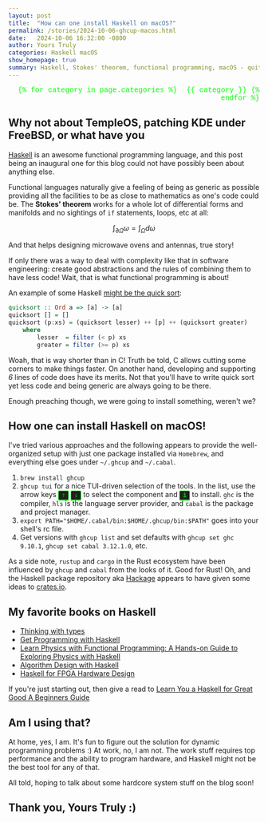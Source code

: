 ```yaml
---
layout: post
title:  "How can one install Haskell on macOS?"
permalink: /stories/2024-10-06-ghcup-macos.html
date:   2024-10-06 16:32:00 -0800
author: Yours Truly
categories: Haskell macOS
show_homepage: true
summary: Haskell, Stokes' theorem, functional programming, macOS - quite a medley!
---
```


<style type="text/css">
    kbd {
        background-color: #1e1e1e;
        color: #00ff00;
        border: 1px solid #00ff00;
        border-radius: 3px;
        box-shadow: inset 0 -1px 0 #00ff00;
        padding: 2px 6px;
        font-size: 0.85em;
        font-family: "Courier New", Courier, monospace;
        text-shadow: 0 0 5px #00ff00;
    }
    .post-categories {
        text-align: right;
        margin-top: 10px;
        font-size: 0.9rem;
        font-family: "Courier New", Courier, monospace;
        color: #00ff00;
    }
    .post-categories a {
        color: #00ff00;
        text-decoration: none;
        margin-left: 10px;
    }
    .post-categories a:hover {
        color: #33ff33;
        text-decoration: underline;
    }

</style>

<head>
  <!-- Include KaTeX CSS and JS files -->
  <link rel="stylesheet" href="https://cdn.jsdelivr.net/npm/katex@0.12.0/dist/katex.min.css">
  <script defer src="https://cdn.jsdelivr.net/npm/katex@0.12.0/dist/katex.min.js"></script>
  <script defer src="https://cdn.jsdelivr.net/npm/katex@0.12.0/dist/contrib/auto-render.min.js"
          onload="renderMathInElement(document.body);"></script>
</head>

<div class="post-categories">
  {% for category in page.categories %}
    <a href="/categories/{{ category }}">{{ category }}</a>
  {% endfor %}
</div>

## Why not about TempleOS, patching KDE under FreeBSD, or what have you

[Haskell](https://www.haskell.org/) is an awesome functional programming language,
and this post being an inaugural one for this blog could not have possibly been
about anything else.

Functional languages naturally give a feeling of being as generic as possible providing
all the facilities to be as close to mathematics as one's code could be. The **Stokes' theorem**
works for a whole lot of differential forms and manifolds and no sightings of `if`
statements, loops, etc at all:

$$
\int_{\partial \Omega} \omega = \int_{\Omega} d\omega
$$

And that helps designing microwave ovens and antennas, true story!

If only there was a way to deal with complexity like that in software engineering:
create good abstractions and the rules of combining them to have less code! Wait, that
is what functional programming is about!

An example of some Haskell [might be the quick sort](https://wiki.haskell.org/Introduction#Quicksort_in_Haskell):

```haskell
quicksort :: Ord a => [a] -> [a]
quicksort [] = []
quicksort (p:xs) = (quicksort lesser) ++ [p] ++ (quicksort greater)
    where
        lesser  = filter (< p) xs
        greater = filter (>= p) xs
```

Woah, that is way shorter than in C! Truth be told, C allows cutting some
corners to make things faster. On another hand, developing and supporting
*6* lines of code does have its merits. Not that you'll have to write quick
sort yet less code and being generic are always going to be there.

Enough preaching though, we were going to install something, weren't we?

## How one can install Haskell on macOS!

I've tried various approaches and the following appears to provide the
well-organized setup with just one package installed via `Homebrew`, and
everything else goes under `~/.ghcup` and `~/.cabal`.

1. `brew install ghcup`
2. `ghcup tui` for a nice TUI-driven selection of the tools. In the list,
   use the arrow keys <kbd>↑</kbd> <kbd>↓</kbd> to select the component
   and <kbd>i</kbd> to install. `ghc` is the compiler, `hls` is the language
   server provider, and `cabal` is the package and project manager.
3. `export PATH="$HOME/.cabal/bin:$HOME/.ghcup/bin:$PATH"` goes into
   your shell's rc file.
4. Get versions with `ghcup list` and set defaults with `ghcup set ghc 9.10.1`,
   `ghcup set cabal 3.12.1.0`, etc.

As a side note, `rustup` and `cargo` in the Rust ecosystem have been influenced
by `ghcup` and `cabal` from the looks of it. Good for Rust! Oh, and the Haskell
package repository aka [Hackage](https://hackage.haskell.org/) appears to have given
some ideas to [crates.io](https://crates.io).

## My favorite books on Haskell

* [Thinking with types](https://leanpub.com/thinking-with-types)
* [Get Programming with Haskell](https://www.amazon.com/Get-Programming-Haskell-Will-Kurt/dp/1617293768)
* [Learn Physics with Functional Programming: A Hands-on Guide to Exploring Physics with Haskell](https://www.amazon.com/Learn-Physics-Functional-Programming-Hands/dp/1718501668)
* [Algorithm Design with Haskell](https://www.amazon.com/Algorithm-Design-Haskell-Richard-Bird/dp/1108491618/)
* [Haskell for FPGA Hardware Design](https://gergo.erdi.hu/retroclash/)

If you're just starting out, then give a read to
[Learn You a Haskell for Great Good A Beginners Guide](https://learnyouahaskell.com/)

## Am I using that?

At home, yes, I am. It's fun to figure out the solution for dynamic programming
problems :) At work, no, I am not. The work stuff requires top performance and the
ability to program hardware, and Haskell might not be the best tool for
any of that.

All told, hoping to talk about some hardcore system stuff on the blog soon!

## Thank you, Yours Truly :)
